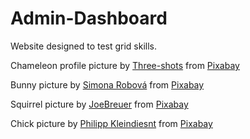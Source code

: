 # Admin-Dashboard

Website designed to test grid skills.

Chameleon profile picture by [Three-shots](https://pixabay.com/users/three-shots-3936226/?utm_source=link-attribution&amp;utm_medium=referral&amp;utm_campaign=image&amp;utm_content=3783788) from [Pixabay](https://pixabay.com//?utm_source=link-attribution&amp;utm_medium=referral&amp;utm_campaign=image&amp;utm_content=3783788)

Bunny picture by [Simona Robová](https://pixabay.com/users/simonar-29780/?utm_source=link-attribution&utm_medium=referral&utm_campaign=image&utm_content=373691) from [Pixabay](https://pixabay.com//?utm_source=link-attribution&utm_medium=referral&utm_campaign=image&utm_content=373691)

Squirrel picture by [JoeBreuer](https://pixabay.com/users/joebreuer-7957464/?utm_source=link-attribution&utm_medium=referral&utm_campaign=image&utm_content=3786845) from [Pixabay](https://pixabay.com//?utm_source=link-attribution&utm_medium=referral&utm_campaign=image&utm_content=3786845)

Chick picture by [Philipp Kleindiesnt](https://pixabay.com/users/onefox-25891/?utm_source=link-attribution&utm_medium=referral&utm_campaign=image&utm_content=349026) from [Pixabay](https://pixabay.com//?utm_source=link-attribution&utm_medium=referral&utm_campaign=image&utm_content=349026)
